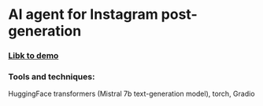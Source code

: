 # AI agent for Instagram post-generation
### [Libk to demo](https://4b2ef82528dd7ce2a6.gradio.live)
### Tools and techniques:
HuggingFace transformers (Mistral 7b text-generation model), torch, Gradio

